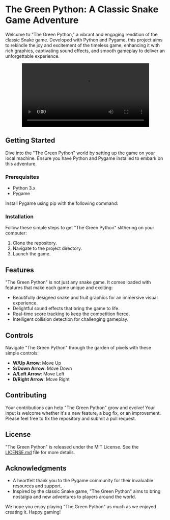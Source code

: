 # The Green Python: A Classic Snake Game Adventure

Welcome to "The Green Python," a vibrant and engaging rendition of the classic Snake game. Developed with Python and Pygame, this project aims to rekindle the joy and excitement of the timeless game, enhancing it with rich graphics, captivating sound effects, and smooth gameplay to deliver an unforgettable experience.

<div align="center">
  <video src="https://github.com/ahmedafifiabodu/The-Green-Python/assets/74466733/7c4214f9-08ca-472f-b496-455adbee1cca" width="400" />
</div>

## Getting Started

Dive into the "The Green Python" world by setting up the game on your local machine. Ensure you have Python and Pygame installed to embark on this adventure.

### Prerequisites

- Python 3.x
- Pygame

Install Pygame using pip with the following command:

### Installation

Follow these simple steps to get "The Green Python" slithering on your computer:

1. Clone the repository.
2. Navigate to the project directory.
3. Launch the game.

## Features

"The Green Python" is not just any snake game. It comes loaded with features that make each game unique and exciting:

- Beautifully designed snake and fruit graphics for an immersive visual experience.
- Delightful sound effects that bring the game to life.
- Real-time score tracking to keep the competition fierce.
- Intelligent collision detection for challenging gameplay.

## Controls

Navigate "The Green Python" through the garden of pixels with these simple controls:

- **W/Up Arrow**: Move Up
- **S/Down Arrow**: Move Down
- **A/Left Arrow**: Move Left
- **D/Right Arrow**: Move Right

## Contributing

Your contributions can help "The Green Python" grow and evolve! Your input is welcome whether it's a new feature, a bug fix, or an improvement. Please feel free to fix the repository and submit a pull request.

## License

"The Green Python" is released under the MIT License. See the [LICENSE.md](LICENSE.md) file for more details.

## Acknowledgments

- A heartfelt thank you to the Pygame community for their invaluable resources and support.
- Inspired by the classic Snake game, "The Green Python" aims to bring nostalgia and new adventures to players around the world.

We hope you enjoy playing "The Green Python" as much as we enjoyed creating it. Happy gaming!
